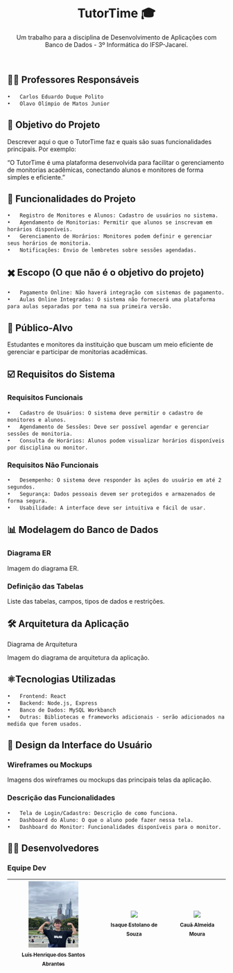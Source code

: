 <h1 align="center">TutorTime 🎓</h1>

<p align="center">Um trabalho para a disciplina de Desenvolvimento de Aplicações com Banco de Dados - 3º Informática do IFSP-Jacareí.</p>

<br>
<p align="center">

<h2>👨‍🏫 Professores Responsáveis</h2>

	•	Carlos Eduardo Duque Polito
	•	Olavo Olímpio de Matos Junior

<h2>🎯 Objetivo do Projeto</h2>

Descrever aqui o que o TutorTime faz e quais são suas funcionalidades principais. Por exemplo:

“O TutorTime é uma plataforma desenvolvida para facilitar o gerenciamento de monitorias acadêmicas, conectando alunos e monitores de forma simples e eficiente.”

<h2>🔨 Funcionalidades do Projeto</h2>

	•	Registro de Monitores e Alunos: Cadastro de usuários no sistema.
	•	Agendamento de Monitorias: Permitir que alunos se inscrevam em horários disponíveis.
	•	Gerenciamento de Horários: Monitores podem definir e gerenciar seus horários de monitoria.
	•	Notificações: Envio de lembretes sobre sessões agendadas.

<h2>✖️ Escopo (O que não é o objetivo do projeto)</h2>

	•	Pagamento Online: Não haverá integração com sistemas de pagamento.
	•	Aulas Online Integradas: O sistema não fornecerá uma plataforma para aulas separadas por tema na sua primeira versão.

<h2>👥 Público-Alvo</h2>

Estudantes e monitores da instituição que buscam um meio eficiente de gerenciar e participar de monitorias acadêmicas.

<h2>☑️ Requisitos do Sistema</h2>

<h3>Requisitos Funcionais</h3>

	•	Cadastro de Usuários: O sistema deve permitir o cadastro de monitores e alunos.
	•	Agendamento de Sessões: Deve ser possível agendar e gerenciar sessões de monitoria.
	•	Consulta de Horários: Alunos podem visualizar horários disponíveis por disciplina ou monitor.

<h3>Requisitos Não Funcionais</h3>
  
	•	Desempenho: O sistema deve responder às ações do usuário em até 2 segundos.
	•	Segurança: Dados pessoais devem ser protegidos e armazenados de forma segura.
	•	Usabilidade: A interface deve ser intuitiva e fácil de usar.

<h2>📊 Modelagem do Banco de Dados</h2>

<h3>Diagrama ER</h3>

Imagem do diagrama ER.

<h3>Definição das Tabelas</h3>

Liste das tabelas, campos, tipos de dados e restrições.

<h2>🛠️ Arquitetura da Aplicação</h2>

Diagrama de Arquitetura

Imagem do diagrama de arquitetura da aplicação.

<h2>⚛Tecnologias Utilizadas</h2>

	•	Frontend: React
	•	Backend: Node.js, Express
	•	Banco de Dados: MySQL Workbanch
	•	Outras: Bibliotecas e frameworks adicionais - serão adicionados na medida que forem usados.


<h2>🎨 Design da Interface do Usuário</h2>

<h3>Wireframes ou Mockups</h3>

Imagens dos wireframes ou mockups das principais telas da aplicação.

<h3>Descrição das Funcionalidades</h3>

	•	Tela de Login/Cadastro: Descrição de como funciona.
	•	Dashboard do Aluno: O que o aluno pode fazer nessa tela.
	•	Dashboard do Monitor: Funcionalidades disponíveis para o monitor.

<h2>👨‍💻 Desenvolvedores</h2>

<h3>Equipe Dev</h3>

| [<img loading="lazy" src="./imagens_profile/IMG_5405.jpeg" width=115><br><sub>Luis Henrique dos Santos Abrantes</sub>](https://github.com/LuisAbrantes) |  [<img loading="lazy" src="https://avatars.githubusercontent.com/u/149614643?v=4" width=115><br><sub>Isaque Estolano de Souza</sub>](https://github.com/IsaquePy) |  [<img loading="lazy" src="https://avatars.githubusercontent.com/u/102776070?v=4" width=115><br><sub>Cauã Almeida Moura</sub>](https://github.com/cauaalmeida14052007) |
| :---: | :---: | :---: |
